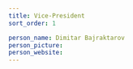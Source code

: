 ```yaml
---
title: Vice-President
sort_order: 1

person_name: Dimitar Bajraktarov
person_picture:
person_website:
---
```

